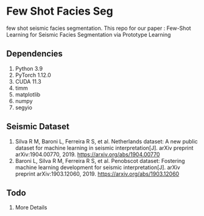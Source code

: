 # Few Shot Facies Seg

few shot seismic facies segmentation.
This repo for our paper : Few-Shot Learning for Seismic Facies Segmentation via Prototype Learning

## Dependencies
  1. Python 3.9
  2. PyTorch 1.12.0
  3. CUDA 11.3
  4. timm
  5. matplotlib
  6. numpy
  7. segyio
  
## Seismic Dataset
  1. Silva R M, Baroni L, Ferreira R S, et al. Netherlands dataset: A new public dataset for machine learning in seismic interpretation[J]. arXiv preprint arXiv:1904.00770, 2019. https://arxiv.org/abs/1904.00770
  2. Baroni L, Silva R M, Ferreira R S, et al. Penobscot dataset: Fostering machine learning development for seismic interpretation[J]. arXiv preprint arXiv:1903.12060, 2019. https://arxiv.org/abs/1903.12060



## Todo
  1. More Details
